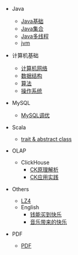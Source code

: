 
* Java

  * [Java基础](./docs/b-1面试题总结-Java基础.md)
  * [Java集合](./docs/b-2Java集合.md)
  * [Java多线程](./docs/b-3Java多线程.md)
  * [jvm](./docs/b-4jvm.md)

* 计算机基础

  * [计算机网络](./docs/c-1计算机网络.md)
  * [数据结构](./docs/c-2数据结构.md)
  * [算法](./docs/c-3算法.md)
  * [操作系统](./docs/c-4操作系统.md)

* MySQL 
  * [MySQL调优](./docs/mysql-1MySQL调优.md)

* Scala
  * [trait & abstract class](./docs/scala-1trait_abstractclass.md)

* OLAP
	* ClickHouse
		* [CK原理解析](./docs/olap/clickhouse/ck-1初识.md)
		* [CK应用实践](./docs/olap/clickhouse/ck-2实践.md)

* Others
	* [LZ4](./docs/olap/clickhouse/LZ4.md)
	* English
		* [钱能买到快乐](./docs/others/eng/钱能买到快乐.md)
		* [音乐带来的快乐](./docs/others/eng/音乐带来的快乐.md)

* PDF
	* [PDF](./docs/pdf.md)
